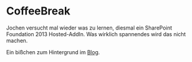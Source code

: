 # CoffeeBreak
Jochen versucht mal wieder was zu lernen, diesmal ein SharePoint Foundation 2013 Hosted-AddIn. Was wirklich spannendes wird das nicht machen.

Ein bißchen zum Hintergrund im [Blog](http://jochen.jochen-manns.de/2016/08/12/mal-wieder-was-neues-coffeebreak/).
